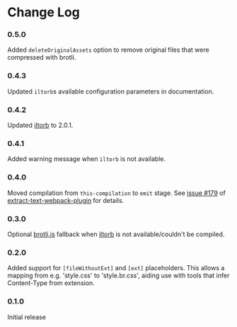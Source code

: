 # Change Log

### 0.5.0
Added `deleteOriginalAssets` option to remove original files that were compressed with brotli.

### 0.4.3
Updated `iltorb`s  available configuration parameters in documentation.

### 0.4.2
Updated [iltorb](https://github.com/MayhemYDG/iltorb) to 2.0.1.

### 0.4.1
Added warning message when `iltorb` is not available.

### 0.4.0
Moved compilation from `this-compilation` to `emit` stage. See [issue #179](https://github.com/webpack-contrib/extract-text-webpack-plugin/issues/179) of [extract-text-webpack-plugin](https://github.com/webpack-contrib/extract-text-webpack) for details.

### 0.3.0
Optional [brotli.js](https://github.com/devongovett/brotli.js) fallback when [iltorb](https://github.com/MayhemYDG/iltorb) is not available/couldn't be compiled.

### 0.2.0
Added support for `[fileWithoutExt]` and `[ext]` placeholders. This allows a mapping from e.g. 'style.css' to 'style.br.css', aiding use with tools that infer Content-Type from extension.

### 0.1.0
Initial release
